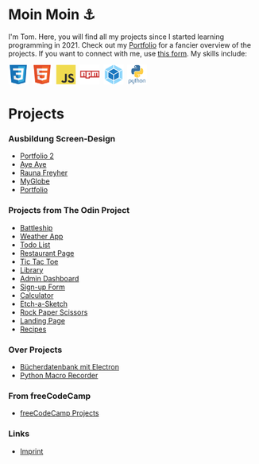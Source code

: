 # Moin Moin ⚓

I'm Tom. Here, you will find all my projects since I started learning programming in 2021. Check out my [Portfolio](https://tomsoerr.github.io/) for a fancier overview of the projects. If you want to connect with me, use [this form](https://tomsoerr.github.io/#/kontakt). My skills include:

<div>
  <img src="https://raw.githubusercontent.com/devicons/devicon/master/icons/css3/css3-original.svg"  title="CSS3" alt="CSS" width="40" height="40"/>&nbsp;
  <img src="https://github.com/devicons/devicon/blob/master/icons/html5/html5-original.svg" title="HTML5" alt="HTML" width="40" height="40"/>&nbsp;
  <img src="https://github.com/devicons/devicon/blob/master/icons/javascript/javascript-original.svg" title="JavaScript" alt="JavaScript" width="40" height="40"/>&nbsp;
    <img src="https://raw.githubusercontent.com/devicons/devicon/master/icons/npm/npm-original-wordmark.svg" title="NPM" alt="NPM" width="40" height="40"/>&nbsp;
  <img src="https://raw.githubusercontent.com/devicons/devicon/master/icons/webpack/webpack-original.svg" title="Webpack" alt="Webpack" width="40" heigt="40">&nbsp;
  <img src="https://github.com/devicons/devicon/blob/master/icons/python/python-original-wordmark.svg" title="Python 3" alt="Python 3" width="40" heigt="40">&nbsp;
</div>

# Projects

### Ausbildung Screen-Design

- [Portfolio 2](https://github.com/TomSoerr/portfoliov2)
- [Aye Aye](https://github.com/TomSoerr/Abschlusspruefung-der-Berufsfachschule-Screendesign-2024-BMK-HH)
- [Rauna Freyher](https://github.com/TomSoerr/lf08-rauna-freyher)
- [MyGlobe](https://github.com/TomSoerr/LF-05)
- [Portfolio](https://github.com/TomSoerr/portfolio)

### Projects from The Odin Project

- [Battleship](https://github.com/TomSoerr/odin-battleship)
- [Weather App](https://github.com/TomSoerr/odin-weather-app)
- [Todo List](https://github.com/TomSoerr/odin-todo-list)
- [Restaurant Page](https://github.com/TomSoerr/odin-restaurant-page)
- [Tic Tac Toe](https://github.com/TomSoerr/odin-tic-tac-toe)
- [Library](https://github.com/TomSoerr/odin-library)
- [Admin Dashboard](https://github.com/TomSoerr/odin-admin-dashboard)
- [Sign-up Form](https://github.com/TomSoerr/odin-sign-up-form)
- [Calculator](https://github.com/TomSoerr/odin-calculator)
- [Etch-a-Sketch](https://github.com/TomSoerr/odin-etch-a-sketch)
- [Rock Paper Scissors](https://github.com/TomSoerr/odin-rock-paper-scissors)
- [Landing Page](https://github.com/TomSoerr/odin-landing-page)
- [Recipes](https://github.com/TomSoerr/odin-recipes)

### Over Projects


- [Bücherdatenbank mit Electron](https://github.com/TomSoerr/library)
- [Python Macro Recorder](https://github.com/TomSoerr/macro-recorder)

### From freeCodeCamp

- [freeCodeCamp Projects](https://github.com/TomSoerr/freeCodeCamp-Projects)

### Links

- [Imprint](https://tomsoerr.github.io/#/impressum)
